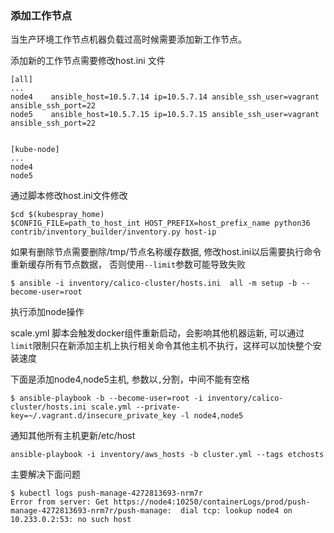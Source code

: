 ### 添加工作节点

当生产环境工作节点机器负载过高时候需要添加新工作节点。

添加新的工作节点需要修改host.ini 文件

```
[all]
...
node4    ansible_host=10.5.7.14 ip=10.5.7.14 ansible_ssh_user=vagrant ansible_ssh_port=22
node5    ansible_host=10.5.7.15 ip=10.5.7.15 ansible_ssh_user=vagrant ansible_ssh_port=22


[kube-node]
...
node4
node5
```
 
通过脚本修改host.ini文件修改

```
$cd $(kubespray_home)
$CONFIG_FILE=path_to_host_int HOST_PREFIX=host_prefix_name python36 contrib/inventory_builder/inventory.py host-ip
```

如果有删除节点需要删除/tmp/节点名称缓存数据, 修改host.ini以后需要执行命令重新缓存所有节点数据， 否则使用`--limit`参数可能导致失败
```
$ ansible -i inventory/calico-cluster/hosts.ini  all -m setup -b --become-user=root
```

执行添加node操作

scale.yml 脚本会触发docker组件重新启动，会影响其他机器运新, 可以通过`limit`限制只在新添加主机上执行相关命令其他主机不执行，这样可以加快整个安装速度

下面是添加node4,node5主机, 参数以`,`分割，中间不能有空格
```
$ ansible-playbook -b --become-user=root -i inventory/calico-cluster/hosts.ini scale.yml --private-key=~/.vagrant.d/insecure_private_key -l node4,node5
```

通知其他所有主机更新/etc/host
```
ansible-playbook -i inventory/aws_hosts -b cluster.yml --tags etchosts
```

主要解决下面问题
```
$ kubectl logs push-manage-4272813693-nrm7r
Error from server: Get https://node4:10250/containerLogs/prod/push-manage-4272813693-nrm7r/push-manage:  dial tcp: lookup node4 on 10.233.0.2:53: no such host
```
